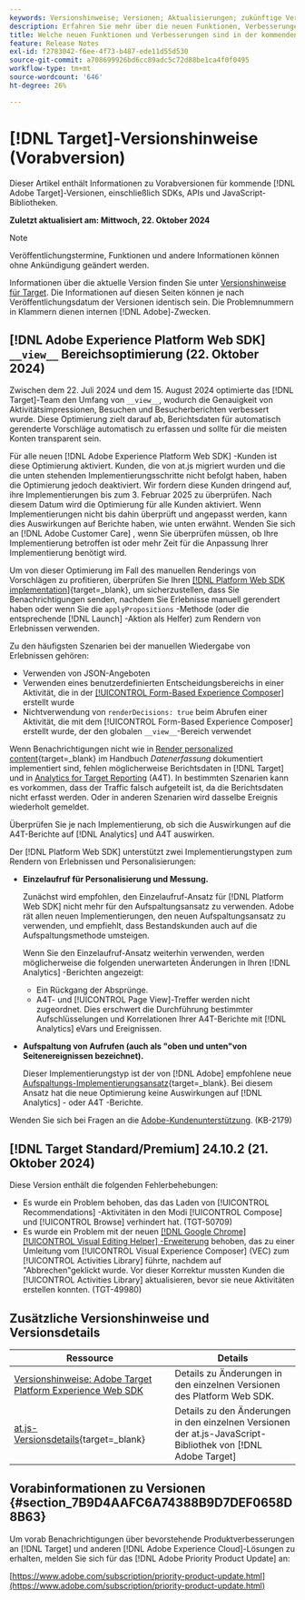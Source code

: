 ```yaml
---
keywords: Versionshinweise; Versionen; Aktualisierungen; zukünftige Versionen; Verbesserungen; neue Funktionen; Fehlerbehebungen; Aktualisierungen; Vorabversion; frühzeitiger Zugriff
description: Erfahren Sie mehr über die neuen Funktionen, Verbesserungen und Fehlerbehebungen in der kommenden Version von [!DNL Adobe Target] sowie in den zugehörigen SDKs, APIs und JavaScript-Bibliotheken.
title: Welche neuen Funktionen und Verbesserungen sind in der kommenden  [!DNL Target] -Version enthalten?
feature: Release Notes
exl-id: f2783042-f6ee-4f73-b487-ede11d55d530
source-git-commit: a708699926bd6cc89adc5c72d88be1ca4f0f0495
workflow-type: tm+mt
source-wordcount: '646'
ht-degree: 26%

---
```


# [!DNL Target]-Versionshinweise (Vorabversion)

Dieser Artikel enthält Informationen zu Vorabversionen für kommende [!DNL Adobe Target]-Versionen, einschließlich SDKs, APIs und JavaScript-Bibliotheken.

**Zuletzt aktualisiert am: Mittwoch, 22. Oktober 2024**

>[!NOTE]
>
>Veröffentlichungstermine, Funktionen und andere Informationen können ohne Ankündigung geändert werden.
>
>Informationen über die aktuelle Version finden Sie unter [Versionshinweise für Target](release-notes.md). Die Informationen auf diesen Seiten können je nach Veröffentlichungsdatum der Versionen identisch sein. Die Problemnummern in Klammern dienen internen [!DNL Adobe]-Zwecken.

## [!DNL Adobe Experience Platform Web SDK] `__view__` Bereichsoptimierung (22. Oktober 2024)

Zwischen dem 22. Juli 2024 und dem 15. August 2024 optimierte das [!DNL Target]-Team den Umfang von `__view__`, wodurch die Genauigkeit von Aktivitätsimpressionen, Besuchen und Besucherberichten verbessert wurde. Diese Optimierung zielt darauf ab, Berichtsdaten für automatisch gerenderte Vorschläge automatisch zu erfassen und sollte für die meisten Konten transparent sein.

Für alle neuen [!DNL Adobe Experience Platform Web SDK] -Kunden ist diese Optimierung aktiviert. Kunden, die von at.js migriert wurden und die die unten stehenden Implementierungsschritte nicht befolgt haben, haben die Optimierung jedoch deaktiviert. Wir fordern diese Kunden dringend auf, ihre Implementierungen bis zum 3. Februar 2025 zu überprüfen. Nach diesem Datum wird die Optimierung für alle Kunden aktiviert. Wenn Implementierungen nicht bis dahin überprüft und angepasst werden, kann dies Auswirkungen auf Berichte haben, wie unten erwähnt. Wenden Sie sich an [!DNL Adobe Customer Care] , wenn Sie überprüfen müssen, ob Ihre Implementierung betroffen ist oder mehr Zeit für die Anpassung Ihrer Implementierung benötigt wird.

Um von dieser Optimierung im Fall des manuellen Renderings von Vorschlägen zu profitieren, überprüfen Sie Ihren [[!DNL Platform Web SDK implementation]](https://experienceleague.adobe.com/en/docs/target-dev/developer/client-side/aep-web-sdk){target=_blank}, um sicherzustellen, dass Sie Benachrichtigungen senden, nachdem Sie Erlebnisse manuell gerendert haben oder wenn Sie die `applyPropositions` -Methode (oder die entsprechende [!DNL Launch] -Aktion als Helfer) zum Rendern von Erlebnissen verwenden.

Zu den häufigsten Szenarien bei der manuellen Wiedergabe von Erlebnissen gehören:

* Verwenden von JSON-Angeboten
* Verwenden eines benutzerdefinierten Entscheidungsbereichs in einer Aktivität, die in der [[!UICONTROL Form-Based Experience Composer]](/help/main/c-experiences/form-experience-composer.md) erstellt wurde
* Nichtverwendung von `renderDecisions: true` beim Abrufen einer Aktivität, die mit dem [!UICONTROL Form-Based Experience Composer] erstellt wurde, der den globalen `__view__`-Bereich verwendet

Wenn Benachrichtigungen nicht wie in [Render personalized content](https://experienceleague.adobe.com/en/docs/experience-platform/web-sdk/personalization/rendering-personalization-content){target=_blank} im Handbuch *Datenerfassung* dokumentiert implementiert sind, fehlen möglicherweise Berichtsdaten in [!DNL Target] und in [Analytics for Target Reporting](/help/main/c-integrating-target-with-mac/a4t/a4t.md) (A4T). In bestimmten Szenarien kann es vorkommen, dass der Traffic falsch aufgeteilt ist, da die Berichtsdaten nicht erfasst werden. Oder in anderen Szenarien wird dasselbe Ereignis wiederholt gemeldet.

Überprüfen Sie je nach Implementierung, ob sich die Auswirkungen auf die A4T-Berichte auf [!DNL Analytics] und A4T auswirken.

Der [!DNL Platform Web SDK] unterstützt zwei Implementierungstypen zum Rendern von Erlebnissen und Personalisierungen:

* **Einzelaufruf für Personalisierung und Messung.**

  Zunächst wird empfohlen, den Einzelaufruf-Ansatz für [!DNL Platform Web SDK] nicht mehr für den Aufspaltungsansatz zu verwenden. Adobe rät allen neuen Implementierungen, den neuen Aufspaltungsansatz zu verwenden, und empfiehlt, dass Bestandskunden auch auf die Aufspaltungsmethode umsteigen.

  Wenn Sie den Einzelaufruf-Ansatz weiterhin verwenden, werden möglicherweise die folgenden unerwarteten Änderungen in Ihren [!DNL Analytics] -Berichten angezeigt:

   * Ein Rückgang der Absprünge.
   * A4T- und [!UICONTROL Page View]-Treffer werden nicht zugeordnet. Dies erschwert die Durchführung bestimmter Aufschlüsselungen und Korrelationen Ihrer A4T-Berichte mit [!DNL Analytics] eVars und Ereignissen.

* **Aufspaltung von Aufrufen (auch als &quot;oben und unten&quot;von Seitenereignissen bezeichnet).**

  Dieser Implementierungstyp ist der von [!DNL Adobe] empfohlene neue [Aufspaltungs-Implementierungsansatz](https://experienceleague.adobe.com/en/docs/experience-platform/web-sdk/use-cases/top-bottom-page-events){target=_blank}. Bei diesem Ansatz hat die neue Optimierung keine Auswirkungen auf [!DNL Analytics] - oder A4T -Berichte.

Wenden Sie sich bei Fragen an die [Adobe-Kundenunterstützung](/help/main/cmp-resources-and-contact-information.md##reference_ACA3391A00EF467B87930A450050077C). (KB-2179)

## [!DNL Target Standard/Premium] 24.10.2 (21. Oktober 2024)

Diese Version enthält die folgenden Fehlerbehebungen:

* Es wurde ein Problem behoben, das das Laden von [!UICONTROL Recommendations] -Aktivitäten in den Modi [!UICONTROL Compose] und [!UICONTROL Browse] verhindert hat. (TGT-50709)
* Es wurde ein Problem mit der neuen [[!DNL Google Chrome] [!UICONTROL Visual Editing Helper] -Erweiterung](/help/main/c-experiences/c-visual-experience-composer/r-troubleshoot-composer/visual-editing-helper-extension.md) behoben, das zu einer Umleitung vom [!UICONTROL Visual Experience Composer] (VEC) zum [!UICONTROL Activities Library] führte, nachdem auf &quot;Abbrechen&quot;geklickt wurde. Vor dieser Korrektur mussten Kunden die [!UICONTROL Activities Library] aktualisieren, bevor sie neue Aktivitäten erstellen konnten. (TGT-49980)

## Zusätzliche Versionshinweise und Versionsdetails

| Ressource | Details |
|--- |--- |
| [Versionshinweise: Adobe Target Platform Experience Web SDK](https://experienceleague.adobe.com/docs/experience-platform/edge/release-notes.html?lang=de) | Details zu Änderungen in den einzelnen Versionen des Platform Web SDK. |
| [at.js-Versionsdetails](https://experienceleague.adobe.com/docs/target-dev/developer/client-side/at-js-implementation/target-atjs-versions.html?lang=de){target=_blank} | Details zu den Änderungen in den einzelnen Versionen der at.js-JavaScript-Bibliothek von [!DNL Adobe Target] |

## Vorabinformationen zu Versionen {#section_7B9D4AAFC6A74388B9D7DEF0658D8B63}

Um vorab Benachrichtigungen über bevorstehende Produktverbesserungen an [!DNL Target] und anderen [!DNL Adobe Experience Cloud]-Lösungen zu erhalten, melden Sie sich für das [!DNL Adobe Priority Product Update] an:

[https://www.adobe.com/subscription/priority-product-update.html](https://www.adobe.com/subscription/priority-product-update.html)
